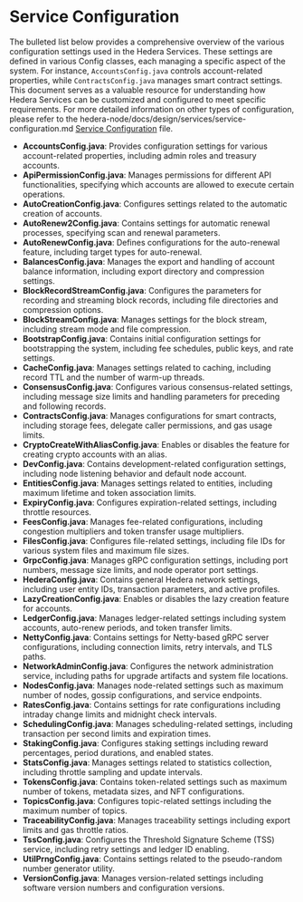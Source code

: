# Service Configuration

The bulleted list below provides a comprehensive overview of the various configuration settings used in the Hedera Services. These settings are defined in various Config classes, 
each managing a specific aspect of the system. For instance, 
`AccountsConfig.java` controls account-related properties, while 
`ContractsConfig.java` manages smart contract settings. 
This document serves as a valuable resource for understanding how 
Hedera Services can be customized and configured to meet specific requirements. 
For more detailed information on other types of configuration, please refer to the
hedera-node/docs/design/services/service-configuration.md
[Service Configuration](hedera-node/docs/services-configuration.md) file.

- **AccountsConfig.java**: Provides configuration settings for various account-related properties, including admin roles and treasury accounts.
- **ApiPermissionConfig.java**: Manages permissions for different API functionalities, specifying which accounts are allowed to execute certain operations.
- **AutoCreationConfig.java**: Configures settings related to the automatic creation of accounts.
- **AutoRenew2Config.java**: Contains settings for automatic renewal processes, specifying scan and renewal parameters.
- **AutoRenewConfig.java**: Defines configurations for the auto-renewal feature, including target types for auto-renewal.
- **BalancesConfig.java**: Manages the export and handling of account balance information, including export directory and compression settings.
- **BlockRecordStreamConfig.java**: Configures the parameters for recording and streaming block records, including file directories and compression options.
- **BlockStreamConfig.java**: Manages settings for the block stream, including stream mode and file compression.
- **BootstrapConfig.java**: Contains initial configuration settings for bootstrapping the system, including fee schedules, public keys, and rate settings.
- **CacheConfig.java**: Manages settings related to caching, including record TTL and the number of warm-up threads.
- **ConsensusConfig.java**: Configures various consensus-related settings, including message size limits and handling parameters for preceding and following records.
- **ContractsConfig.java**: Manages configurations for smart contracts, including storage fees, delegate caller permissions, and gas usage limits.
- **CryptoCreateWithAliasConfig.java**: Enables or disables the feature for creating crypto accounts with an alias.
- **DevConfig.java**: Contains development-related configuration settings, including node listening behavior and default node account.
- **EntitiesConfig.java**: Manages settings related to entities, including maximum lifetime and token association limits.
- **ExpiryConfig.java**: Configures expiration-related settings, including throttle resources.
- **FeesConfig.java**: Manages fee-related configurations, including congestion multipliers and token transfer usage multipliers.
- **FilesConfig.java**: Configures file-related settings, including file IDs for various system files and maximum file sizes.
- **GrpcConfig.java**: Manages gRPC configuration settings, including port numbers, message size limits, and node operator port settings.
- **HederaConfig.java**: Contains general Hedera network settings, including user entity IDs, transaction parameters, and active profiles.
- **LazyCreationConfig.java**: Enables or disables the lazy creation feature for accounts.
- **LedgerConfig.java**: Manages ledger-related settings including system accounts, auto-renew periods, and token transfer limits.
- **NettyConfig.java**: Contains settings for Netty-based gRPC server configurations, including connection limits, retry intervals, and TLS paths.
- **NetworkAdminConfig.java**: Configures the network administration service, including paths for upgrade artifacts and system file locations.
- **NodesConfig.java**: Manages node-related settings such as maximum number of nodes, gossip configurations, and service endpoints.
- **RatesConfig.java**: Contains settings for rate configurations including intraday change limits and midnight check intervals.
- **SchedulingConfig.java**: Manages scheduling-related settings, including transaction per second limits and expiration times.
- **StakingConfig.java**: Configures staking settings including reward percentages, period durations, and enabled states.
- **StatsConfig.java**: Manages settings related to statistics collection, including throttle sampling and update intervals.
- **TokensConfig.java**: Contains token-related settings such as maximum number of tokens, metadata sizes, and NFT configurations.
- **TopicsConfig.java**: Configures topic-related settings including the maximum number of topics.
- **TraceabilityConfig.java**: Manages traceability settings including export limits and gas throttle ratios.
- **TssConfig.java**: Configures the Threshold Signature Scheme (TSS) service, including retry settings and ledger ID enabling.
- **UtilPrngConfig.java**: Contains settings related to the pseudo-random number generator utility.
- **VersionConfig.java**: Manages version-related settings including software version numbers and configuration versions.